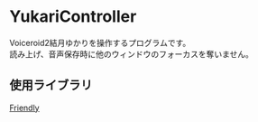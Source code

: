 # YukariController
Voiceroid2結月ゆかりを操作するプログラムです。  
読み上げ、音声保存時に他のウィンドウのフォーカスを奪いません。 

## 使用ライブラリ
[Friendly](https://github.com/Codeer-Software/Friendly)
